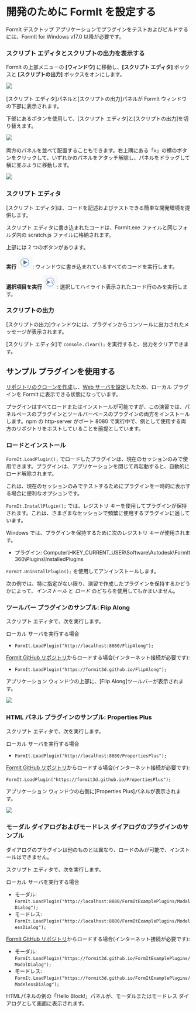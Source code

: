 # 開発のために FormIt を設定する

FormIt デスクトップ アプリケーションでプラグインをテストおよびビルドするには、FormIt for Windows v17.0 以降が必要です。

### **スクリプト エディタとスクリプトの出力を表示する**

FormIt の上部メニューの **[ウィンドウ]** に移動し、**[スクリプト エディタ]** ボックスと **[スクリプトの出力]** ボックスをオンにします。

![](https://formit3d.github.io/FormItExamplePlugins/docs/images/EnableDevelopmentWindows.PNG)

[スクリプト エディタ]パネルと[スクリプトの出力]パネルが FormIt ウィンドウの下部に表示されます。

下部にあるボタンを使用して、[スクリプト エディタ]と[スクリプトの出力]を切り替えます。

![](https://formit3d.github.io/FormItExamplePlugins/docs/images/ScriptEditorDefaultState.PNG)

両方のパネルを並べて配置することもできます。右上隅にある「x」の横のボタンをクリックして、いずれかのパネルをアタッチ解除し、パネルをドラッグして横に並ぶように移動します。

![](https://formit3d.github.io/FormItExamplePlugins/docs/images/ScriptEditor+ScriptOutputConfiguration.gif)

### **スクリプト エディタ**

[スクリプト エディタ]は、コードを記述およびテストできる簡単な開発環境を提供します。

スクリプト エディタに書き込まれたコードは、FormIt.exe ファイルと同じフォルダ内の scratch.js ファイルに格納されます。

上部には 2 つのボタンがあります。

**実行** ![](<../../../.gitbook/assets/image (8) (1).png>): ウィンドウに書き込まれているすべてのコードを実行します。

**選択項目を実行** ![](<../../../.gitbook/assets/image (52).png>): 選択してハイライト表示されたコード行のみを実行します。

### **スクリプトの出力**

[スクリプトの出力]ウィンドウには、プラグインからコンソールに出力されたメッセージが表示されます。

[スクリプト エディタ]で `console.clear();` を実行すると、出力をクリアできます。

## サンプル プラグインを使用する

[リポジトリのクローンを作成](cloning-a-sample-plugin.md)し、[Web サーバを設定](hosting-a-plugin-on-a-local-server.md)したため、ローカル プラグインを FormIt に表示できる状態になっています。

プラグインはすべてロードまたはインストールが可能ですが、この演習では、パネルベースのプラグインとツールバーベースのプラグインの両方をインストールします。npm の http-server がポート 8080 で実行中で、例として使用する両方のリポジトリをホストしていることを前提としています。

### **ロードとインストール**

`FormIt.LoadPlugin();` でロードしたプラグインは、現在のセッションのみで使用できます。プラグインは、アプリケーションを閉じて再起動すると、自動的にロード解除されます。

これは、現在のセッションのみでテストするためにプラグインを一時的に表示する場合に便利なオプションです。

`FormIt.InstallPlugin();` では、レジストリ キーを使用してプラグインが保持されます。これは、さまざまなセッションで頻繁に使用するプラグインに適しています。

Windows では、プラグインを保持するために次のレジストリ キーが使用されます。

* プラグイン: Computer\\HKEY_CURRENT_USER\\Software\\Autodesk\\FormIt 360\\Plugins\\InstalledPlugins

`FormIt.UninstallPlugin();` を使用してアンインストールします。

次の例では、特に指定がない限り、演習で作成したプラグインを保持するかどうかによって、_インストール_ と _ロード_ のどちらを使用してもかまいません。

### **ツールバー プラグインのサンプル: Flip Along**

スクリプト エディタで、次を実行します。

ローカル サーバを実行する場合

* `FormIt.LoadPlugin("http://localhost:8080/FlipAlong");`

[FormIt GitHub リポジトリ](https://github.com/FormIt3D/)からロードする場合(インターネット接続が必要です):

* `FormIt.LoadPlugin("https://formit3d.github.io/FlipAlong");`

アプリケーション ウィンドウの上部に、[Flip Along]ツールバーが表示されます。

![](https://formit3d.github.io/FormItExamplePlugins/docs/images/FlipAlongToolbar.PNG)

### **HTML パネル プラグインのサンプル: Properties Plus**

スクリプト エディタで、次を実行します。

ローカル サーバを実行する場合

* `FormIt.LoadPlugin("http://localhost:8080/PropertiesPlus");`

[FormIt GitHub リポジトリ](https://github.com/FormIt3D/)からロードする場合(インターネット接続が必要です):

`FormIt.LoadPlugin("https://formit3d.github.io/PropertiesPlus");`

アプリケーション ウィンドウの右側に[Properties Plus]パネルが表示されます。

![](https://formit3d.github.io/FormItExamplePlugins/docs/images/PropertiesPlusPanel.png)

### **モーダル ダイアログおよびモードレス ダイアログのプラグインのサンプル**

ダイアログのプラグインは他のものとは異なり、ロードのみが可能で、インストールはできません。

スクリプト エディタで、次を実行します。

ローカル サーバを実行する場合

* モーダル: `FormIt.LoadPlugin("http://localhost:8080/FormItExamplePlugins/ModalDialog");`
* モードレス: `FormIt.LoadPlugin("http://localhost:8080/FormItExamplePlugins/ModelessDialog");`

[FormIt GitHub リポジトリ](https://github.com/FormIt3D/)からロードする場合(インターネット接続が必要です):

* モーダル: `FormIt.LoadPlugin("https://formit3d.github.io/FormItExamplePlugins/ModalDialog");`
* モードレス: `FormIt.LoadPlugin("https://formit3d.github.io/FormItExamplePlugins/ModelessDialog");`

HTMLパネルの例の「Hello Block!」パネルが、モーダルまたはモードレス ダイアログとして画面に表示されます。
